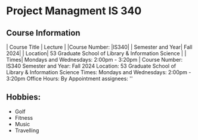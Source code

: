 # **Project Managment IS 340**

## Course Information

| Course Title | Lecture |
|Course Number: |IS340|
|     Semester and Year| Fall 2024|
|     Location| 53 Graduate School of Library & Information Science    |
|     Times| Mondays and Wednesdays: 2:00pm - 3:20pm       |
Course Number: IS340
Semester and Year: Fall 2024
Location: 53 Graduate School of Library & Information Science
Times: Mondays and Wednesdays: 2:00pm - 3:20pm
Office Hours: By Appointment
assignees: ''


## Hobbies:
* Golf
* Fitness
* Music
* Travelling
